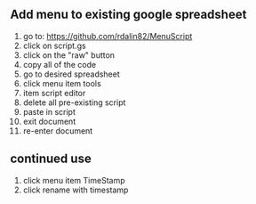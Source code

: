 ## Add menu to existing google spreadsheet 
1. go to: https://github.com/rdalin82/MenuScript
2. click on script.gs
3. click on the "raw" button
4. copy all of the code 
5. go to desired spreadsheet 
6. click menu item tools 
7. item script editor
8. delete all pre-existing script 
9. paste in script 
10. exit document
11. re-enter document


## continued use
1. click menu item TimeStamp
2. click rename with timestamp 
